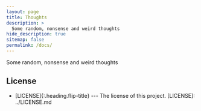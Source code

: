 ```yaml
---
layout: page
title: Thoughts
description: >
  Some random, nonsense and weird thoughts
hide_description: true
sitemap: false
permalink: /docs/
---
```


Some random, nonsense and weird thoughts

## License
* [LICENSE]{:.heading.flip-title} --- The license of this project.
[LICENSE]: ../LICENSE.md
